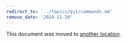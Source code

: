 ```yaml
---
redirect_to: '../topics/git/commands.md'
remove_date: '2024-11-20'
---
```


<!-- markdownlint-disable -->

This document was moved to [another location](../topics/git/commands.md).

<!-- This redirect file can be deleted after <2024-11-20>. -->
<!-- Redirects that point to other docs in the same project expire in three months. -->
<!-- Redirects that point to docs in a different project or site (for example, link is not relative and starts with `https:`) expire in one year. -->
<!-- Before deletion, see: https://docs.gitlab.com/ee/development/documentation/redirects.html -->
